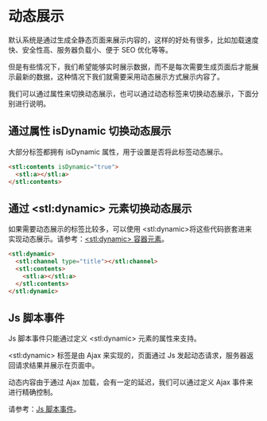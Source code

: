 # 动态展示

默认系统是通过生成全静态页面来展示内容的，这样的好处有很多，比如加载速度快、安全性高、服务器负载小、便于 SEO 优化等等。

但是有些情况下，我们希望能够实时展示数据，而不是每次需要生成页面后才能展示最新的数据，这种情况下我们就需要采用动态展示方式展示内容了。

我们可以通过属性来切换动态展示，也可以通过动态标签来切换动态展示，下面分别进行说明。

## 通过属性 isDynamic 切换动态展示

大部分标签都拥有 isDynamic 属性，用于设置是否将此标签动态展示。

```html
<stl:contents isDynamic="true">
  <stl:a></stl:a>
</stl:contents>
```

## 通过 &lt;stl:dynamic&gt; 元素切换动态展示

如果需要动态展示的标签比较多，可以使用 &lt;stl:dynamic&gt;将这些代码嵌套进来实现动态展示。请参考：[&lt;stl:dynamic&gt; 容器元素](dynamic/)。

```html
<stl:dynamic>
  <stl:channel type="title"></stl:channel>
  <stl:contents>
    <stl:a></stl:a>
  </stl:contents>
</stl:dynamic>
```

## Js 脚本事件

Js 脚本事件只能通过定义 &lt;stl:dynamic&gt; 元素的属性来支持。

&lt;stl:dynamic&gt; 标签是由 Ajax 来实现的，页面通过 Js 发起动态请求，服务器返回请求结果并展示在页面中。

动态内容由于通过 Ajax 加载，会有一定的延迟，我们可以通过定义 Ajax 事件来进行精确控制。

请参考：[Js 脚本事件](dynamic/?id=js脚本事件)。
